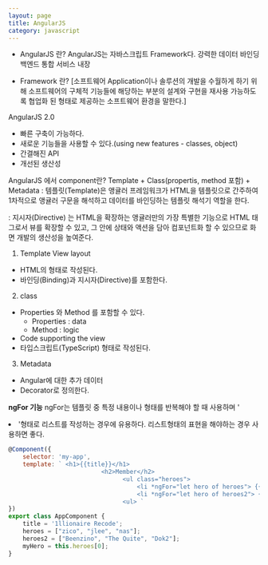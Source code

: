 ```yaml
---
layout: page
title: AngularJS
category: javascript
---
```


- AngularJS 란?
AngularJS는 자바스크립트 Framework다.
강력한 데이터 바인딩
백엔드 통합 서비스 내장

- Framework 란?
[소프트웨어 Application이나 솔루션의 개발을 수월하게 하기 위해 소프트웨어의 구체적 기능들에 해당하는 부분의 설계와 구현을 재사용 가능하도록 협업화 된 형태로 제공하는 소프트웨어 환경을 말한다.]

AngularJS 2.0
* 빠른 구축이 가능하다.
* 새로운 기능들을 사용할 수 있다.(using new features - classes, object)
* 간결해진 API
* 개선된 생산성

AngularJS 에서 component란?
Template + Class(propertis, method 포함) + Metadata
: 템플릿(Template)은 앵귤러 프레임워크가 HTML을 템플릿으로 간주하여 1차적으로 앵귤러 구문을 해석하고
 데이터를 바인딩하는 템플릿 해석기 역할을 한다.

: 지시자(Directive) 는 HTML을 확장하는 앵귤러만의 가장 특별한 기능으로 HTML 태그로서 뷰를 확장할 수 있고,
  그 안에 상태와 액션을 담아 컴포넌트화 할 수 있으므로 화면 개발의 생산성을 높여준다.


1) Template
View layout
* HTML의 형태로 작성된다.
* 바인딩(Binding)과 지시자(Directive)를 포함한다.

2) class
* Properties 와  Method 를 포함할 수 있다.
	- Properties  : data
	- Method  : logic
* Code supporting the view
* 타입스크립트(TypeScript) 형태로 작성된다.

3) Metadata
* Angular에 대한 추가 데이터
* Decorator로 정의한다.

<b>ngFor 기능</b>
ngFor는 템플릿 중 특정 내용이나 형태를 반복해야 할 때 사용하며 '<li>'형태로 리스트를 작성하는 경우에 유용하다.
리스트형태의 표현을 해야하는 경우 사용하면 좋다.

```javascript
@Component({
	selector: 'my-app',
	template: ` <h1>{{title}}</h1>
						  <h2>Member</h2>
								<ul class="heroes">
									<li *ngFor="let hero of heroes"> {{hero}} </li>
									<li *ngFor="let hero of heroes2"> {{hero}} </li>
								<ul> `
})
export class AppComponent {
	title = '1llionaire Recode';
	heroes = ["zico", "jlee", "nas"];
	heroes2 = ["Beenzino", "The Quite", "Dok2"];
	myHero = this.heroes[0];
}
```
